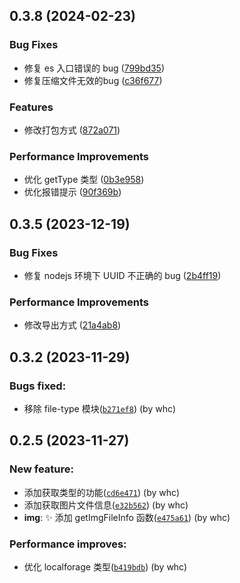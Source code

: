 ## 0.3.8 (2024-02-23)


### Bug Fixes

* 修复 es 入口错误的 bug ([799bd35](https://github.com/772778995/can-can-word-bug/commit/799bd351732dd1cdb6774d9b239d3f18d2c26038))
* 修复压缩文件无效的bug ([c36f677](https://github.com/772778995/can-can-word-bug/commit/c36f6774f7540d096db2183dc0752fe8245ccfdd))


### Features
* 修改打包方式 ([872a071](https://github.com/772778995/can-can-word-bug/commit/872a07162c1b43a1e4ab79a29236e5e3cebf4e6f))


### Performance Improvements
* 优化 getType 类型 ([0b3e958](https://github.com/772778995/can-can-word-bug/commit/0b3e958b948403c15189a33c7564deccdc14c74c))
* 优化报错提示 ([90f369b](https://github.com/772778995/can-can-word-bug/commit/90f369b3613c29a127c3523bbf1a826756d101fc))



## 0.3.5 (2023-12-19)


### Bug Fixes

* 修复 nodejs 环境下 UUID 不正确的 bug ([2b4ff19](https://github.com/772778995/can-can-word-bug/commit/2b4ff19b479dc57698df91dc9eb6ac421c2f6c1e))

### Performance Improvements

* 修改导出方式 ([21a4ab8](https://github.com/772778995/can-can-word-bug/commit/21a4ab87ba1f321d738906fde9fe4fd2215e0017))

## 0.3.2 (2023-11-29)
### Bugs fixed:

- 移除 file-type 模块([`b271ef8`](https://github.com/772778995/can-can-word-bug/commit/b271ef8b4087aec9173f8e899456391f57926a7f)) (by whc)

## 0.2.5 (2023-11-27)

### New feature:

- 添加获取类型的功能([`cd6e471`](https://github.com/772778995/can-can-word-bug/commit/cd6e471d4432818add67acd89cc5866cc84fcc03)) (by whc)
- 添加获取图片文件信息([`e32b562`](https://github.com/772778995/can-can-word-bug/commit/e32b562c548bd9db734b6b626dc35e9968b7a09a)) (by whc)
- **img**: ✨ 添加 getImgFileInfo 函数([`e475a61`](https://github.com/772778995/can-can-word-bug/commit/e475a6104272e22609d78ffc7d25a5dc8786d2f0)) (by whc)

### Performance improves:

- 优化 localforage 类型([`b419bdb`](https://github.com/772778995/can-can-word-bug/commit/b419bdb6dcc57b1accdd14fe4c24187086da831c)) (by whc)
